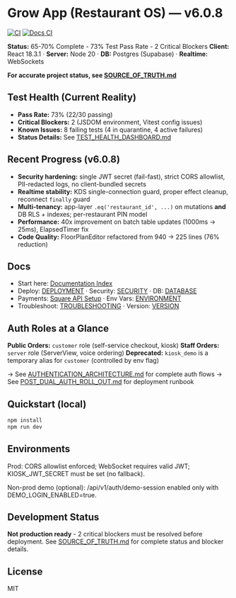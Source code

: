 # Grow App (Restaurant OS) — v6.0.8

[![CI](https://github.com/mikeyoung304/July25/actions/workflows/ci.yml/badge.svg)](https://github.com/mikeyoung304/July25/actions/workflows/ci.yml)
[![Docs CI](https://github.com/mikeyoung304/July25/actions/workflows/docs-ci.yml/badge.svg)](https://github.com/mikeyoung304/July25/actions/workflows/docs-ci.yml)

**Status:** 65-70% Complete - 73% Test Pass Rate - 2 Critical Blockers
**Client:** React 18.3.1 · **Server:** Node 20 · **DB:** Postgres (Supabase) · **Realtime:** WebSockets

**For accurate project status, see [SOURCE_OF_TRUTH.md](./SOURCE_OF_TRUTH.md)**

## Test Health (Current Reality)
- **Pass Rate:** 73% (22/30 passing)
- **Critical Blockers:** 2 (JSDOM environment, Vitest config issues)
- **Known Issues:** 8 failing tests (4 in quarantine, 4 active failures)
- **Status Details:** See [TEST_HEALTH_DASHBOARD.md](./TEST_HEALTH_DASHBOARD.md)

## Recent Progress (v6.0.8)
- **Security hardening:** single JWT secret (fail-fast), strict CORS allowlist, PII-redacted logs, no client-bundled secrets
- **Realtime stability:** KDS single-connection guard, proper effect cleanup, reconnect `finally` guard
- **Multi-tenancy:** app-layer `.eq('restaurant_id', ...)` on mutations **and** DB RLS + indexes; per-restaurant PIN model
- **Performance:** 40x improvement on batch table updates (1000ms → 25ms), ElapsedTimer fix
- **Code Quality:** FloorPlanEditor refactored from 940 → 225 lines (76% reduction)

## Docs
- Start here: [Documentation Index](./index.md)
- Deploy: [DEPLOYMENT](./docs/DEPLOYMENT.md) · Security: [SECURITY](./docs/SECURITY.md) · DB: [DATABASE](./docs/DATABASE.md)
- Payments: [Square API Setup](./SQUARE_API_SETUP.md) · Env Vars: [ENVIRONMENT](./docs/ENVIRONMENT.md)
- Troubleshoot: [TROUBLESHOOTING](./docs/TROUBLESHOOTING.md) · Version: [VERSION](./docs/VERSION.md)

## Auth Roles at a Glance

**Public Orders:** `customer` role (self-service checkout, kiosk)
**Staff Orders:** `server` role (ServerView, voice ordering)
**Deprecated:** `kiosk_demo` is a temporary alias for `customer` (controlled by env flag)

→ See [AUTHENTICATION_ARCHITECTURE.md](./docs/AUTHENTICATION_ARCHITECTURE.md) for complete auth flows
→ See [POST_DUAL_AUTH_ROLL_OUT.md](./docs/runbooks/POST_DUAL_AUTH_ROLL_OUT.md) for deployment runbook

## Quickstart (local)
```bash
npm install
npm run dev
```

## Environments
Prod: CORS allowlist enforced; WebSocket requires valid JWT; KIOSK_JWT_SECRET must be set (no fallback).

Non-prod demo (optional): /api/v1/auth/demo-session enabled only with DEMO_LOGIN_ENABLED=true.

## Development Status
**Not production ready** - 2 critical blockers must be resolved before deployment.
See [SOURCE_OF_TRUTH.md](./SOURCE_OF_TRUTH.md) for complete status and blocker details.

## License
MIT
